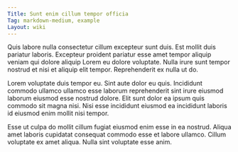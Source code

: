 ```yaml
---
Title: Sunt enim cillum tempor officia
Tag: markdown-medium, example
Layout: wiki
---
```

Quis labore nulla consectetur cillum excepteur sunt duis. Est mollit duis pariatur laboris. Excepteur proident pariatur esse amet tempor aliquip veniam qui dolore aliquip Lorem eu dolore voluptate. Nulla irure sunt tempor nostrud et nisi et aliquip elit tempor. Reprehenderit ex nulla ut do.

Lorem voluptate duis tempor eu. Sint aute dolor eu quis. Incididunt commodo ullamco ullamco esse laborum reprehenderit sint irure eiusmod laborum eiusmod esse nostrud dolore. Elit sunt dolor ea ipsum quis commodo sit magna nisi. Nisi esse incididunt eiusmod ea incididunt laboris id eiusmod enim mollit nisi tempor.

Esse ut culpa do mollit cillum fugiat eiusmod enim esse in ea nostrud. Aliqua amet laboris cupidatat consequat commodo esse et labore ullamco. Cillum voluptate ex amet aliqua. Nulla sint voluptate esse anim.